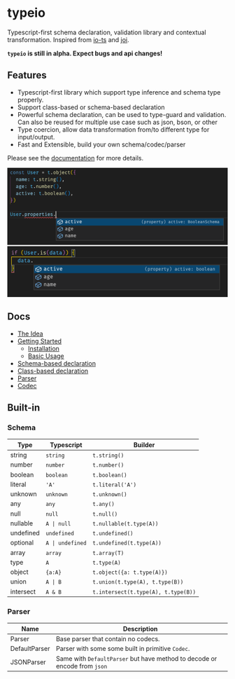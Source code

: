 # typeio

Typescript-first schema declaration, validation library and contextual transformation. Inspired from [io-ts](https://www.npmjs.com/package/io-ts) and [joi](https://www.npmjs.com/package/joi).

**`typeio` is still in alpha. Expect bugs and api changes!**

## Features

- Typescript-first library which support type inference and schema type properly.
- Support class-based or schema-based declaration
- Powerful schema declaration, can be used to type-guard and validation. Can also be reused for multiple use case such as json, bson, or other
- Type coercion, allow data transformation from/to different type for input/output.
- Fast and Extensible, build your own schema/codec/parser

Please see the [documentation](#docs) for more details.

![inference](../../images/ts-object.png)
![inference](../../images/ts-type-guard.png)

## Docs

- [The Idea](../../docs/pages/01-the-idea.md)
- [Getting Started](../../docs/pages/02-getting-started.md)
  - [Installation](../../docs/pages/02-getting-started.md#installation)
  - [Basic Usage](../../docs/pages/02-getting-started.md#basic-usage)
- [Schema-based declaration](../../docs/pages/03-schema.md)
- [Class-based declaration](../../docs/pages/04-class.md)
- [Parser](../../docs/pages/05-parser.md)
- [Codec](../../docs/pages/06-codec.md)

## Built-in

### Schema

| Type      | Typescript       | Builder                             |
| --------- | ---------------- | ----------------------------------- |
| string    | `string`         | `t.string()`                        |
| number    | `number`         | `t.number()`                        |
| boolean   | `boolean`        | `t.boolean()`                       |
| literal   | `'A'`            | `t.literal('A')`                    |
| unknown   | `unknown`        | `t.unknown()`                       |
| any       | `any`            | `t.any()`                           |
| null      | `null`           | `t.null()`                          |
| nullable  | `A \| null`      | `t.nullable(t.type(A))`             |
| undefined | `undefined`      | `t.undefined()`                     |
| optional  | `A \| undefined` | `t.undefined(t.type(A))`            |
| array     | `array`          | `t.array(T)`                        |
| type      | `A`              | `t.type(A)`                         |
| object    | `{a:A}`          | `t.object({a: t.type(A)})`          |
| union     | `A \| B`         | `t.union(t.type(A), t.type(B))`     |
| intersect | `A & B`          | `t.intersect(t.type(A), t.type(B))` |

### Parser

| Name          | Description                                                               |
| ------------- | ------------------------------------------------------------------------- |
| Parser        | Base parser that contain no codecs.                                       |
| DefaultParser | Parser with some some built in primitive `Codec`.                         |
| JSONParser    | Same with `DefaultParser` but have method to decode or encode from `json` |
